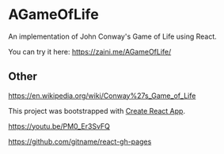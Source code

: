 # AGameOfLife

An implementation of John Conway's Game of Life using React.

You can try it here: https://zaini.me/AGameOfLife/

## Other

https://en.wikipedia.org/wiki/Conway%27s_Game_of_Life

This project was bootstrapped with [Create React App](https://github.com/facebook/create-react-app).

https://youtu.be/PM0_Er3SvFQ

https://github.com/gitname/react-gh-pages
